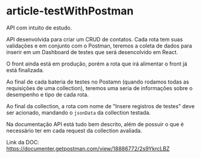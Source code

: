 # article-testWithPostman
API com intuito de estudo.

API desenvolvida para criar um CRUD de contatos.
Cada rota tem suas validações e em conjunto com o Postman, teremos a coleta de dados para inserir em um Dashboard de testes que será desencolvido em React.

O front ainda está em produção, porém a rota que irá alimentar o front já está finalizada.

Ao final de cada bateria de testes no Postamn (quando rodamos todas as requisições de uma collection), teremos uma seria de informações sobre o desempenho e tipo de cada rota.

Ao final da collection, a rota com nome de "Insere registros de testes" deve ser acionado, mandando o `jsonData` da collection testada.

Na documentação API está tudo bem descrito, além de possuir o que é necessário ter em cada request da collection avaliada.

Link da DOC: https://documenter.getpostman.com/view/18886772/2s9YkrcLBZ